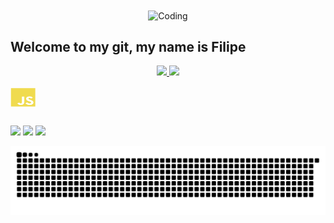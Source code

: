 <div align="center">
<img align="center" alt="Coding" width="650" src="https://ibb.co/rFYGc1b">
 </div>

## Welcome to my git, my name is Filipe
<div align="center">
  <a href="https://github.com/fiehvaz">
  <img height="180em" src="https://github-readme-stats.vercel.app/api?username=fiehvaz&show_icons=true&theme=github_dark&include_all_commits=true&count_private=true"/>
  <img height="180em" src="https://github-readme-stats.vercel.app/api/top-langs/?username=fiehvaz&layout=compact&langs_count=7&theme=github_dark"/>
</div>
  
<div style="display: inline_block"><br>
  <img align="center" alt="Rafa-Js" height="30" width="40" src="https://raw.githubusercontent.com/devicons/devicon/master/icons/javascript/javascript-plain.svg">
</div>
  
  ##
 
<div> 
 <a href="https://instagram.com/vazlourenco" target="_blank"><img src="https://img.shields.io/badge/-Instagram-%23E4405F?style=for-the-badge&logo=instagram&logoColor=white" target="_blank"></a>
   <a href = "mailto:vaz.louren@gmail.com"><img src="https://img.shields.io/badge/-Gmail-%23333?style=for-the-badge&logo=gmail&logoColor=white" target="_blank"></a>
  <a href="https://www.linkedin.com/in/filipe-vaz-louren%C3%A7o/" target="_blank"><img src="https://img.shields.io/badge/-LinkedIn-%230077B5?style=for-the-badge&logo=linkedin&logoColor=white" target="_blank"></a> 
 
  ![Snake animation](https://github.com/fiehvaz/fiehvaz/blob/output/github-contribution-grid-snake.svg)
 
</div>
